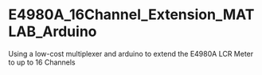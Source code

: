 # E4980A_16Channel_Extension_MATLAB_Arduino
Using a low-cost multiplexer and arduino to extend the E4980A LCR Meter to up to 16 Channels
